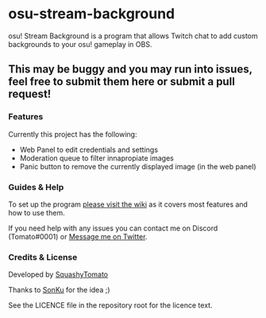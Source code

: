 # osu-stream-background
osu! Stream Background is a program that allows Twitch chat to add custom backgrounds to your osu! gameplay in OBS.

## This may be buggy and you may run into issues, feel free to submit them here or submit a pull request!

### Features
Currently this project has the following:

* Web Panel to edit credentials and settings
* Moderation queue to filter innapropiate images
* Panic button to remove the currently displayed image (in the web panel)

### Guides & Help
To set up the program [please visit the wiki](https://github.com/SquashyTomato/osu-stream-background/wiki) as it covers most features and how to use them.

If you need help with any issues you can contact me on Discord (Tomato#0001) or [Message me on Twitter](https://twitter.com/SquashyTomato).

### Credits & License
Developed by [SquashyTomato](https://twitter.com/SquashyTomato)

Thanks to [SonKu](https://twitter.com/SonKu20) for the idea ;)

See the LICENCE file in the repository root for the licence text.